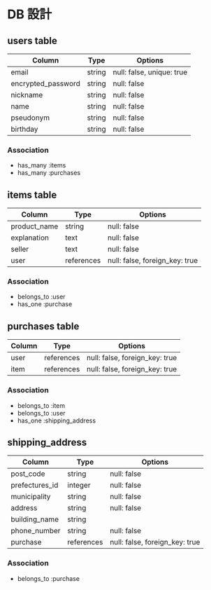 # DB 設計

## users table

| Column             | Type                | Options                   |
|--------------------|---------------------|---------------------------|
| email              | string              | null: false, unique: true |
| encrypted_password | string              | null: false               |
| nickname           | string              | null: false               |
| name               | string              | null: false               |
| pseudonym          | string              | null: false               |
| birthday           | string              | null: false               |

### Association

* has_many :items
* has_many :purchases

## items table

| Column          | Type       | Options                        |
|-----------------|------------|--------------------------------|
| product_name    | string     | null: false                    |
| explanation     | text       | null: false                    |
| seller          | text       | null: false                    |
| user            | references | null: false, foreign_key: true |

### Association

- belongs_to :user
- has_one :purchase

## purchases table

| Column      | Type      | Options                         |
|-------------|-----------|---------------------------------|
| user        | references | null: false, foreign_key: true |
| item        | references | null: false, foreign_key: true |
 
### Association

- belongs_to :item
- belongs_to :user
- has_one :shipping_address
## shipping_address

| Column        | Type      | Options                         |
|-------------  |-----------|---------------------------------|
| post_code     | string    | null: false                     |
| prefectures_id| integer   | null: false                     |
| municipality  | string    | null: false                     |
| address       | string    | null: false                     |
| building_name | string    |                                 |
| phone_number  | string    | null: false                     |
| purchase      | references| null: false, foreign_key: true  |

### Association

- belongs_to :purchase


